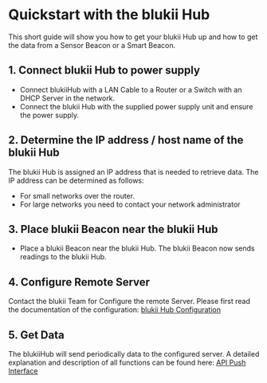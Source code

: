 # Quickstart with the blukii Hub

This short guide will show you how to get your blukii Hub up and how to get the data from a Sensor Beacon or a Smart Beacon.

## 1. Connect blukii Hub to power supply
- Connect blukiiHub with a LAN Cable to a Router or a Switch with an DHCP Server in the network. 
- Connect the blukii Hub with the supplied power supply unit and ensure the power supply.

## 2. Determine the IP address / host name of the blukii Hub
The blukii Hub is assigned an IP address that is needed to retrieve data.
The IP address can be determined as follows:
- For small networks over the router.
- For large networks you need to contact your network administrator   

## 3. Place blukii Beacon near the blukii Hub
- Place a blukii Beacon near the blukii Hub.
The blukii Beacon now sends readings to the blukii Hub.

## 4. Configure Remote Server

Contact the blukii Team for Configure the remote Server. Please first read the documentation of the configuration: [blukii Hub Configuration](configuration_en.md) 

## 5. Get Data
The blukiiHub will send periodically data to the configured server. A detailed explanation and description of all functions can be found here: [API Push Interface](doku_api_en.md)